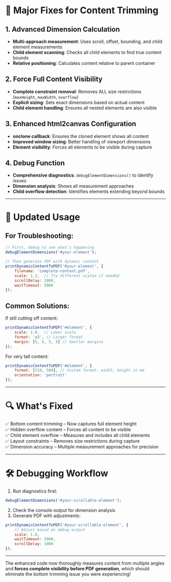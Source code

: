 
# 🔧 Major Fixes for Content Trimming

## 1. Advanced Dimension Calculation

- **Multi-approach measurement**: Uses scroll, offset, bounding, and child element measurements  
- **Child element scanning**: Checks all child elements to find true content bounds  
- **Relative positioning**: Calculates content relative to parent container  

## 2. Force Full Content Visibility

- **Complete constraint removal**: Removes ALL size restrictions (`maxHeight`, `maxWidth`, `overflow`)  
- **Explicit sizing**: Sets exact dimensions based on actual content  
- **Child element handling**: Ensures all nested elements are also visible  

## 3. Enhanced html2canvas Configuration

- **onclone callback**: Ensures the cloned element shows all content  
- **Improved window sizing**: Better handling of viewport dimensions  
- **Element visibility**: Forces all elements to be visible during capture  

## 4. Debug Function

- **Comprehensive diagnostics**: `debugElementDimensions()` to identify issues  
- **Dimension analysis**: Shows all measurement approaches  
- **Child overflow detection**: Identifies elements extending beyond bounds  

---

# 🚀 Updated Usage

## For Troubleshooting:

```javascript
// First, debug to see what's happening
debugElementDimensions('#your-element');

// Then generate PDF with dynamic content
printDynamicContentToPDF('#your-element', {
    filename: 'complete-content.pdf',
    scale: 1.2,  // Try different scales if needed
    scrollDelay: 1000,
    waitTimeout: 5000
});
```

## Common Solutions:

If still cutting off content:

```javascript
printDynamicContentToPDF('#element', {
    scale: 1.0,  // Lower scale
    format: 'a3', // Larger format
    margin: [5, 5, 5, 5] // Smaller margins
});
```

For very tall content:

```javascript
printDynamicContentToPDF('#element', {
    format: [210, 500], // Custom format: width, height in mm
    orientation: 'portrait'
});
```

---

# 🔍 What's Fixed

✅ Bottom content trimming – Now captures full element height  
✅ Hidden overflow content – Forces all content to be visible  
✅ Child element overflow – Measures and includes all child elements  
✅ Layout constraints – Removes size restrictions during capture  
✅ Dimension accuracy – Multiple measurement approaches for precision  

---

# 🛠️ Debugging Workflow

1. Run diagnostics first:

```javascript
debugElementDimensions('#your-scrollable-element');
```

2. Check the console output for dimension analysis  
3. Generate PDF with adjustments:

```javascript
printDynamicContentToPDF('#your-scrollable-element', {
    // Adjust based on debug output
    scale: 1.0,
    waitTimeout: 5000,
    scrollDelay: 1000
});
```

---

The enhanced code now thoroughly measures content from multiple angles and **forces complete visibility before PDF generation**, which should eliminate the bottom trimming issue you were experiencing!
